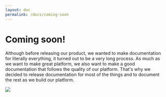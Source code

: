 ```yaml
---
layout: doc
permalink: /docs/coming-soon
---
```


# Coming soon!

Although before releasing our product, we wanted to make documentation for literally everything, it turned out to be a very long process. As much as we want to make great platform, we also want to make a good documentation that follows the quality of our platform. That's why we decided to release documentation for most of the things and to document the rest as we build our platform.

<p class="image">
<img src='{{ site.baseurl }}/img/coming-soon.png'/>
</p>

